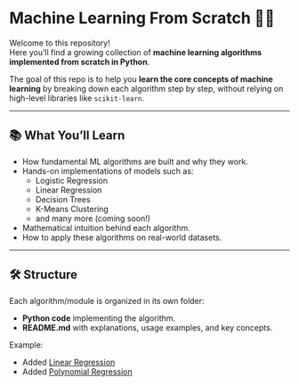 # Machine Learning From Scratch 🧠✨

Welcome to this repository!  
Here you’ll find a growing collection of **machine learning algorithms implemented from scratch in Python**.  

The goal of this repo is to help you **learn the core concepts of machine learning** by breaking down each algorithm step by step, without relying on high-level libraries like `scikit-learn`.  

---

## 📚 What You’ll Learn
- How fundamental ML algorithms are built and why they work.  
- Hands-on implementations of models such as:
  - Logistic Regression
  - Linear Regression
  - Decision Trees
  - K-Means Clustering
  - and many more (coming soon!)
- Mathematical intuition behind each algorithm.  
- How to apply these algorithms on real-world datasets.  

---

## 🛠️ Structure
Each algorithm/module is organized in its own folder:
- **Python code** implementing the algorithm.  
- **README.md** with explanations, usage examples, and key concepts.  

Example:
- Added [Linear Regression](./linear_regression/README.md)
- Added [Polynomial Regression](./polynomial_regression/README.md)
